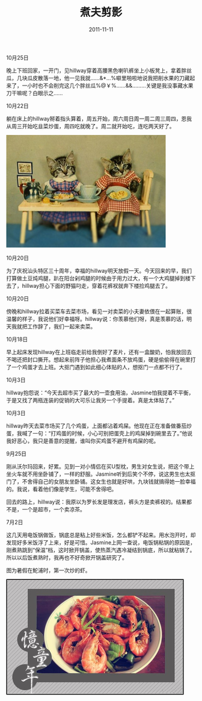 ﻿---
title: "煮夫剪影"
date: 2011-11-11
categories: 
  - "essay"
tags: 
  - "煮夫"
---

10月25日

晚上下班回家，一开门，见hillway穿着高腰黑色喇叭裤坐上小板凳上，拿着胖丝瓜，几块瓜皮散落一地，他一见我就……&\*…%噼里啪啦地说我把削水果的刀藏起来了，一小时也不会削完这几个胖丝瓜%@￥%……&&………关键是我没事藏水果刀干嘛呢？白眼示之……

10月22日

躺在床上的hillway掰着指头算着，周五开始，周六周日周一周二周三周四，恩我从周三开始吃韭菜炒蛋，周四吃就晚了。周二就开始吃，连吃两天好了。

![7360dfeejw1dmn08vfhjgj](/images/6345564081_f5407cf77c_z.jpg)

10月20日

为了庆祝汕头特区三十周年，幸福的hillway明天放假一天。今天回来的早，我们打算做土豆炖鸡腿，趴在阳台剁鸡腿的时候由于用力过大，有一个大鸡腿掉到楼下去了，hillway担心下面的野猫叼走，穿着花裤衩就奔下楼捡鸡腿去了。

10月20日

傍晚和hillway拉着买菜车去菜市场，看见一对卖菜的小夫妻依偎在一起算账，很温馨的样子，我说他们好幸福呀。hillway说：你羡慕他们呀，真是羡慕的话，明天我就把工作辞了，我们一起来卖菜。

10月18日

早上起床发现hillway在上班临走前给我倒好了麦片，还有一盒酸奶，怕我放回去不喝还把封口撕开。想起来前阵子他担心我煮面条不放鸡蛋，硬是偷偷得在碗里打了一个鸡蛋才去上班。大抠门遇到如此细心体贴的人，想抠门一点都不行了。

10月3日

hillway抱怨说：“今天去超市买了最大的一壶食用油，Jasmine怕我提着不平衡，于是又找了两瓶连装的促销的大可乐让我另一个手提着。真是太体贴了。”

10月3日

hillway昨天去菜市场买了几个鸡蛋，上面都沾着鸡屎。他现在正在准备做番茄炒蛋，我喊了一句：“打鸡蛋的时候，小心可别把蛋壳上的鸡屎掉到碗里去了。”他说我好恶心，我只是善意的提醒，谁叫你买鸡蛋不避开有鸡屎的呢。

9月25日

刚从沃尔玛回来，好累。见到一对小情侣在买U型枕，男生对女生说，把这个带上坐火车就不用坐卧铺了，一样的舒服。Jasmine听到后笑个不停，说这男生也太抠门了，不舍得自己的女朋友坐卧铺。这女生也就是好哄，九块钱就搞得她一脸幸福的。我说，看着他们像是学生，可能不舍得吧。

回去的路上，hillway说：我原以为罗长发是理发店，裤头方是卖裤衩的。结果都不是，一个是超市，一个卖凉茶。

7月2日

这几天用电饭锅做饭，锅底总是粘上好些米饭，怎么都铲不起来。用水泡开时，却发现好多米饭浮了上来，好是可惜。Jasmine上网一查说，电饭锅粘锅的原因是，刚煮熟跳到“保温”档，这时掀开锅盖，使热蒸汽遇冷凝结到锅底，所以就粘锅了。所以以后饭煮熟时，我再也不好奇掀开锅盖研究了。

图为暑假在鮀浦时，第一次炒的虾。

![饭饭](/images/7038393301_961020165f_z.jpg)
